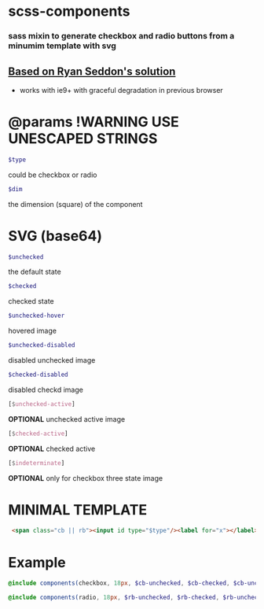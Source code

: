# scss-components
### sass mixin to generate checkbox and radio buttons from a minumim template with svg
## [Based on Ryan Seddon's solution](http://www.thecssninja.com/css/custom-inputs-using-css)
* works with ie9+ with graceful degradation in previous browser

# @params !WARNING USE UNESCAPED STRINGS
 ```scss
$type
```
could be checkbox or radio
 ```scss
$dim
```
the dimension (square) of the component

# SVG (base64)
 ```scss
 $unchecked
 ```
the default state
```scss
$checked
```
checked state
```scss
$unchecked-hover
```
hovered image
```scss
$unchecked-disabled
```
disabled unchecked image
 ```scss
 $checked-disabled
 ```
 disabled checkd image
 ```scss
 [$unchecked-active]
 ```
 __OPTIONAL__ unchecked active image
 ```scss
 [$checked-active]
 ```
 __OPTIONAL__ checked active
 ```scss
 [$indeterminate]
 ```
 __OPTIONAL__ only for checkbox three state image
 
 # MINIMAL TEMPLATE
 
```html
 <span class="cb || rb"><input id type="$type"/><label for="x"></label></span> [<label for="x">text here</label>]
```
# Example
```scss
@include components(checkbox, 18px, $cb-unchecked, $cb-checked, $cb-unchecked-hover, $cb-checked-hover, $cb-unchecked-disabled, $cb-checked-disabled, $cb-unchecked-active, $cb-checked-active, $cb-indeterminate);

@include components(radio, 18px, $rb-unchecked, $rb-checked, $rb-unchecked-hover, $rb-checked-hover, $rb-unchecked-disabled, $rb-checked-disabled, $rb-unchecked-active, $rb-checked-active);
```
